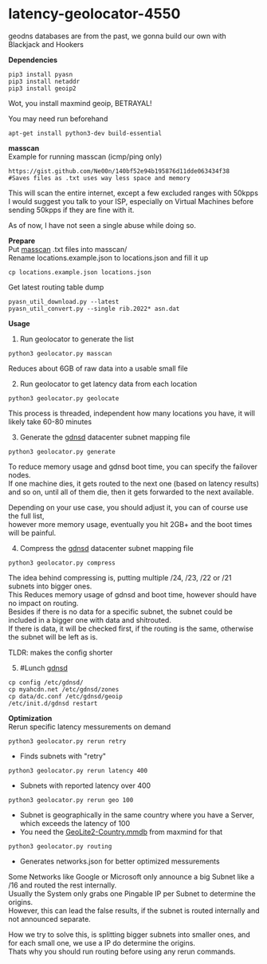 # latency-geolocator-4550

geodns databases are from the past, we gonna build our own with Blackjack and Hookers

**Dependencies**<br />
```
pip3 install pyasn
pip3 install netaddr
pip3 install geoip2
```
Wot, you install maxmind geoip, BETRAYAL!

You may need run beforehand
```
apt-get install python3-dev build-essential
```

**masscan**<br />
Example for running masscan (icmp/ping only)
```
https://gist.github.com/Ne00n/140bf52e94b195876d11dde063434f38
#Saves files as .txt uses way less space and memory
```
This will scan the entire internet, except a few excluded ranges with 50kpps<br />
I would suggest you talk to your ISP, especially on Virtual Machines before sending 50kpps if they are fine with it.

As of now, I have not seen a single abuse while doing so.

**Prepare**<br />
Put [masscan](https://github.com/robertdavidgraham/masscan) .txt files into masscan/<br />
Rename locations.example.json to locations.json and fill it up<br />
```
cp locations.example.json locations.json
```
Get latest routing table dump
```
pyasn_util_download.py --latest
pyasn_util_convert.py --single rib.2022* asn.dat
```

**Usage**<br />
1. Run geolocator to generate the list<br />
```
python3 geolocator.py masscan
```
Reduces about 6GB of raw data into a usable small file<br />

2. Run geolocator to get latency data from each location
```
python3 geolocator.py geolocate
```
This process is threaded, independent how many locations you have, it will likely take 60-80 minutes<br />

3. Generate the [gdnsd](https://github.com/gdnsd/gdnsd) datacenter subnet mapping file
```
python3 geolocator.py generate
```
To reduce memory usage and gdnsd boot time, you can specify the failover nodes.<br>
If one machine dies, it gets routed to the next one (based on latency results) and so on, until all of them die, then it gets forwarded to the next available.<br>

Depending on your use case, you should adjust it, you can of course use the full list,<br>
however more memory usage, eventually you hit 2GB+ and the boot times will be painful.<br>

4. Compress the [gdnsd](https://github.com/gdnsd/gdnsd) datacenter subnet mapping file
```
python3 geolocator.py compress
```
The idea behind compressing is, putting multiple /24, /23, /22 or /21 subnets into bigger ones.<br>
This Reduces memory usage of gdnsd and boot time, however should have no impact on routing.<br>
Besides if there is no data for a specific subnet, the subnet could be included in a bigger one with data and shitrouted.<br>
If there is data, it will be checked first, if the routing is the same, otherwise the subnet will be left as is.<br>

TLDR: makes the config shorter<br>

5. #Lunch [gdnsd](https://github.com/gdnsd/gdnsd)
```
cp config /etc/gdnsd/
cp myahcdn.net /etc/gdnsd/zones
cp data/dc.conf /etc/gdnsd/geoip
/etc/init.d/gdnsd restart
```

**Optimization**<br />
Rerun specific latency messurements on demand
```
python3 geolocator.py rerun retry
```
- Finds subnets with "retry"
```
python3 geolocator.py rerun latency 400
```
- Subnets with reported latency over 400
```
python3 geolocator.py rerun geo 100
```
- Subnet is geographically in the same country where you have a Server, which exceeds the latency of 100<br />
- You need the [GeoLite2-Country.mmdb](https://dev.maxmind.com/geoip/geolite2-free-geolocation-data) from maxmind for that
```
python3 geolocator.py routing
```
- Generates networks.json for better optimized messurements<br>

Some Networks like Google or Microsoft only announce a big Subnet like a /16 and routed the rest internally.<br>
Usually the System only grabs one Pingable IP per Subnet to determine the origins.<br>
However, this can lead the false results, if the subnet is routed internally and not announced separate.<br>

How we try to solve this, is splitting bigger subnets into smaller ones, and for each small one, we use a IP do determine the origins.<br>
Thats why you should run routing before using any rerun commands.<br>